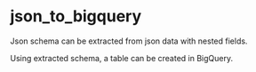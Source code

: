 # json_to_bigquery

Json schema can be extracted from json data with nested fields.

Using extracted schema, a table can be created in BigQuery.